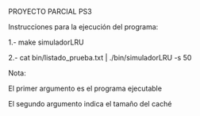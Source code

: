 PROYECTO PARCIAL PS3

Instrucciones para la ejecución del programa:


1.- make simuladorLRU

2.- cat bin/listado_prueba.txt | ./bin/simuladorLRU -s 50

Nota:

El primer argumento es el programa ejecutable

El segundo argumento indica el tamaño del caché
